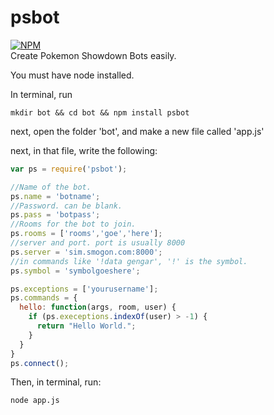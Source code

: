 # psbot
[![NPM](https://nodei.co/npm/psbot.png)](https://nodei.co/npm/psbot/)<br />
Create Pokemon Showdown Bots easily.

You must have node installed.

In terminal, run
```
mkdir bot && cd bot && npm install psbot
```

next, open the folder 'bot', and make a new file called 'app.js'

next, in that file, write the following:
```javascript
var ps = require('psbot');

//Name of the bot.
ps.name = 'botname';
//Password. can be blank.
ps.pass = 'botpass';
//Rooms for the bot to join.
ps.rooms = ['rooms','goe','here'];
//server and port. port is usually 8000
ps.server = 'sim.smogon.com:8000';
//in commands like '!data gengar', '!' is the symbol.
ps.symbol = 'symbolgoeshere';

ps.exceptions = ['yourusername'];
ps.commands = {
  hello: function(args, room, user) {
    if (ps.execeptions.indexOf(user) > -1) {
      return "Hello World.";
    }
  }
}
ps.connect();
```
Then, in terminal, run:
```
node app.js
```
